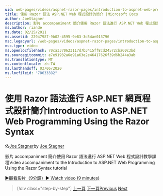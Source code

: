 ```yaml
---
uid: web-pages/videos/aspnet-razor-pages/introduction-to-aspnet-web-programming-using-the-razor-syntax
title: 使用 Razor 語法 ASP.NET Web 程式設計的簡介 |Microsoft Docs
author: JoeStagner
description: 影片 accompaniment 簡介使用 Razor 語法進行 ASP.NET Web 程式設計教學課程
ms.author: riande
ms.date: 02/25/2011
ms.assetid: 22947987-9b02-4595-9e83-3d54ae013796
msc.legacyurl: /web-pages/videos/aspnet-razor-pages/introduction-to-aspnet-web-programming-using-the-razor-syntax
msc.type: video
ms.openlocfilehash: 70ca3370623117d7b3415ff8cd24572cba60c3bd
ms.sourcegitcommit: e7e91932a6e91a63e2e46417626f39d6b244a3ab
ms.translationtype: MT
ms.contentlocale: zh-TW
ms.lasthandoff: 03/06/2020
ms.locfileid: "78633382"
---
```

# <a name="introduction-to-aspnet-web-programming-using-the-razor-syntax"></a><span data-ttu-id="6fe92-103">使用 Razor 語法進行 ASP.NET 網頁程式設計簡介</span><span class="sxs-lookup"><span data-stu-id="6fe92-103">Introduction to ASP.NET Web Programming Using the Razor Syntax</span></span>

<span data-ttu-id="6fe92-104">依[Joe Stagner](https://github.com/JoeStagner)</span><span class="sxs-lookup"><span data-stu-id="6fe92-104">by [Joe Stagner](https://github.com/JoeStagner)</span></span>

<span data-ttu-id="6fe92-105">影片 accompaniment 簡介使用 Razor 語法進行 ASP.NET Web 程式設計教學課程</span><span class="sxs-lookup"><span data-stu-id="6fe92-105">Video accompaniment to the Introduction to ASP.NET Web Programming Using the Razor Syntax tutorial</span></span>

[<span data-ttu-id="6fe92-106">&#9654;觀看影片（9分鐘）</span><span class="sxs-lookup"><span data-stu-id="6fe92-106">&#9654; Watch video (9 minutes)</span></span>](https://channel9.msdn.com/Blogs/ASP-NET-Site-Videos/introduction-to-aspnet-web-programming-using-the-razor-syntax)

> [!div class="step-by-step"]
> <span data-ttu-id="6fe92-107">[上一頁](getting-started-with-webmatrix-and-aspnet-web-pages.md)
> [下一頁](creating-a-consistent-look-part-1.md)</span><span class="sxs-lookup"><span data-stu-id="6fe92-107">[Previous](getting-started-with-webmatrix-and-aspnet-web-pages.md)
[Next](creating-a-consistent-look-part-1.md)</span></span>
